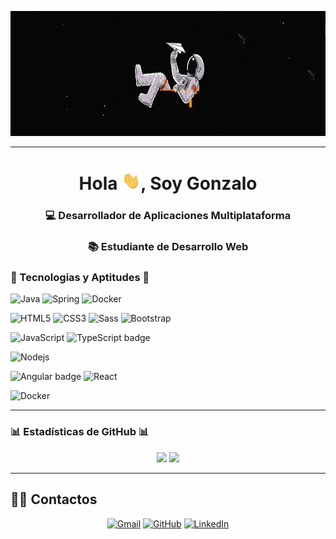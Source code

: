 <p align="center">
  <img src="space.jpg" height="200"/>
</p>
<hr>
<h1 align="center">Hola <img src="https://raw.githubusercontent.com/ABSphreak/ABSphreak/master/gifs/Hi.gif" width="30px">, Soy Gonzalo
</h1>
<h3 align="center">💻 Desarrollador de Aplicaciones Multiplataforma<h3>
<h3 align="center">📚 Estudiante de Desarrollo Web<h3>

### 🔧 Tecnologias y Aptitudes 🔧

![Java](http://img.shields.io/badge/-Java-007396?style=flat-square&logo=java&logoColor=ffffff)
![Spring](http://img.shields.io/badge/-Spring-6DB33F?style=flat-square&logo=spring&logoColor=ffffff)
![Docker](https://img.shields.io/badge/-Docker-black?style=flat-square&logo=docker)


![HTML5](https://img.shields.io/badge/-HTML5-%23E44D27?style=flat-square&logo=html5&logoColor=ffffff)
![CSS3](https://img.shields.io/badge/-CSS3-%231572B6?style=flat-square&logo=css3)
![Sass](https://img.shields.io/badge/-Sass-%23CC6699?style=flat-square&logo=sass&logoColor=ffffff)
![Bootstrap](https://img.shields.io/badge/Bootstrap-563D7C?style=for-the-badge&logo=bootstrap&logoColor=white) 

![JavaScript](https://img.shields.io/badge/-JavaScript-%23F7DF1C?style=flat-square&logo=javascript&logoColor=000000&labelColor=%23F7DF1C&color=%23FFCE5A)
![TypeScript badge](https://img.shields.io/badge/TypeScript-007ACC?style=for-the-badge&logo=typescript&logoColor=white) 
	
![Nodejs](https://img.shields.io/badge/-Nodejs-black?style=flat-square&logo=Node.js)
	
![Angular badge](https://img.shields.io/badge/Angular-DD0031?style=for-the-badge&logo=angular&logoColor=white) 
![React](https://img.shields.io/badge/-React-%23282C34?style=flat-square&logo=react)

![Docker](https://img.shields.io/badge/-Docker-black?style=flat-square&logo=docker)

	
	
---

### 📊 Estadísticas de GitHub 📊


<p align="center">
  <img height="180em" src="https://github-readme-stats-eight-theta.vercel.app/api?username=zalobmq&show_icons=true&theme=algolia&include_all_commits=true&count_private=true"/>
  <img height="180em" src="https://github-readme-stats-eight-theta.vercel.app/api/top-langs/?username=zalobmq&layout=compact&langs_count=8&theme=algolia"/>
</p>

---

## 🙋‍♀️ Contactos
<p align="center">
	<a href="mailto:zpersonal007@gmail.com"><img src="https://img.icons8.com/bubbles/50/000000/gmail.png" alt="Gmail"/></a>
	<a href="https://github.com/zalobmq"><img src="https://img.icons8.com/bubbles/50/000000/github.png" alt="GitHub"/></a>
	<a href="https://www.linkedin.com/in/gonzalo-bretones-mora-quero-799901210/"><img src="https://img.icons8.com/bubbles/50/000000/linkedin.png" alt="LinkedIn"/></a>
	
</p>
